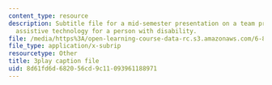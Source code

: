```yaml
---
content_type: resource
description: Subtitle file for a mid-semester presentation on a team project to develop
  assistive technology for a person with disability.
file: /media/https%3A/open-learning-course-data-rc.s3.amazonaws.com/6-811-principles-and-practice-of-assistive-technology-fall-2014/8d61fd6d682056cd9c11093961188971_EWjWv1YBB7A.vtt
file_type: application/x-subrip
resourcetype: Other
title: 3play caption file
uid: 8d61fd6d-6820-56cd-9c11-093961188971
---
```

